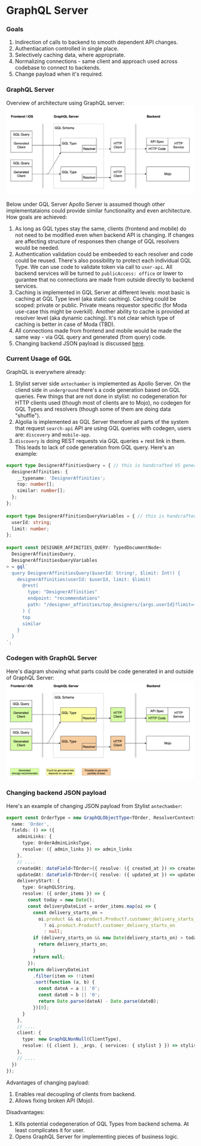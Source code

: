 # GraphQL Server

### Goals
1. Indirection of calls to backend to smooth dependent API changes.
2. Authentiacation controlled in single place.
3. Selectively caching data, where appropriate.
4. Normalizing connections - same client and approach used across codebase to connect to backends.
5. Change payload when it's required.

### GraphQL Server
Overview of architecture using GraphQL server:
<img src="/images/gql-overview.png">

Below under GQL Server Apollo Server is assumed though other implementataions could provide similar functionality and even architecture.
How goals are achieved:
1. As long as GQL types stay the same, clients (frontend and mobile) do not need to be modified even when backend API is changing. If changes are affecting structure of responses then change of GQL resolvers would be needed.
2. Authentication validation could be embeeded to each resolver and code could be reused. There's also possibility to protect each individual GQL Type. We can use code to validate token via call to `user-api`. All backend services will be turned to `publicAccess: office` or lower to gurantee that no connections are made from outside directly to backend services.
3. Caching is implemented in GQL Server at different levels: most basic is caching at GQL Type level (aka static caching). Caching could be scoped: private or public. Private means requestor specific (for Moda use-case this might be overkill). Another ability to cache is provided at resolver level (aka dynamic caching). It's not clear which type of caching is better in case of Moda (TBD).
4. All connections made from frontend and mobile would be made the same way - via GQL query and generated (from query) code.
5. Changing backend JSON payload is discussed [here](#changing-backend-json-payload).

### Current Usage of GQL

GraphQL is everywhere already:
1. Stylist server side `antechamber` is implemented as Apollo Server. On the cliend side in `underground` there's a code generation based on GQL queries. Few things that are not done in stylist: no codegeneration for HTTP clients used (though most of clients are to Mojo), no codegen for GQL Types and resolvers (though some of them are doing data "shuffle").
2. Algolia is implemented as GQL Server therefore all parts of the system that request `search-api` API are using GQL queries with codegen, users are: `discovery` and `mobile-app`.
3. `discovery` is doing REST requests via GQL queries + rest link in them. This leads to lack of code generation from GQL query. Here's an example:
```ts
export type DesignerAffinitiesQuery = { // this is handcrafted VS generated
  designerAffinities: {
    __typename: 'DesignerAffinities';
    top: number[];
    similar: number[];
  };
};

export type DesignerAffinitiesQueryVariables = { // this is handcrafted VS generated
  userId: string;
  limit: number;
};

export const DESIGNER_AFFINITIES_QUERY: TypedDocumentNode<
  DesignerAffinitiesQuery,
  DesignerAffinitiesQueryVariables
> = gql`
  query DesignerAffinitiesQuery($userId: String!, $limit: Int!) {
    designerAffinities(userId: $userId, limit: $limit)
      @rest(
        type: "DesignerAffinities"
        endpoint: "recommendations"
        path: "/designer_affinities/top_designers/{args.userId}?limit={args.limit}"
      ) {
      top
      similar
    }
  }
`;
```

### Codegen with GraphQL Server

Here's diagram showing what parts could be code generated in and outside of GraphQL Server:
<img src="/images/gql-codegen.png">

### Changing backend JSON payload

Here's an example of changing JSON payload from Stylist `antechamber`:
```ts
export const OrderType = new GraphQLObjectType<TOrder, ResolverContext>({
  name: 'Order',
  fields: () => ({
    adminLinks: {
      type: OrderAdminLinksType,
      resolve: ({ admin_links }) => admin_links
    },
    // ....
    createdAt: dateField<TOrder>({ resolve: ({ created_at }) => created_at }),
    updatedAt: dateField<TOrder>({ resolve: ({ updated_at }) => updated_at }),
    deliveryStart: {
      type: GraphQLString,
      resolve: ({ order_items }) => {
        const today = new Date();
        const deliveryDateList = order_items.map(oi => {
          const delivery_starts_on =
            oi.product && oi.product.Product?.customer_delivery_starts_on
              ? oi.product.Product?.customer_delivery_starts_on
              : null;
          if (delivery_starts_on && new Date(delivery_starts_on) > today) {
            return delivery_starts_on;
          }
          return null;
        });
        return deliveryDateList
          .filter(item => !!item)
          .sort(function (a, b) {
            const dateA = a || '0';
            const dateB = b || '0';
            return Date.parse(dateA) - Date.parse(dateB);
          })[0];
      }
    },
    // ....
    client: {
      type: new GraphQLNonNull(ClientType),
      resolve: ({ client }, _args, { services: { stylist } }) => stylist.client(client.id)
    },
    // ....
  })
});
```

Advantages of changing payload:
1. Enables real decoupling of clients from backend.
2. Allows fixing broken API (Mojo).

Disadvantages:
1. Kills potential codegeneration of GQL Types from backend schema. At least complicates it for user.
2. Opens GraphQL Server for implementing pieces of business logic.
